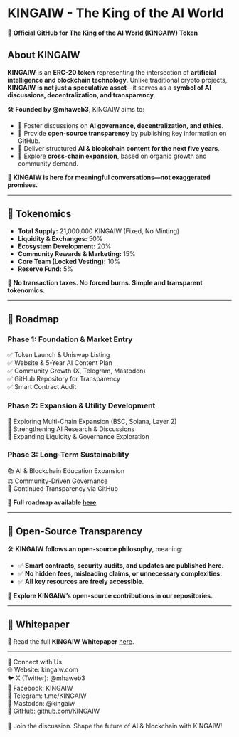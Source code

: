 # KINGAIW - The King of the AI World

🚀 **Official GitHub for The King of the AI World (KINGAIW) Token**  

## **About KINGAIW**
**KINGAIW** is an **ERC-20 token** representing the intersection of **artificial intelligence and blockchain technology**. Unlike traditional crypto projects, **KINGAIW is not just a speculative asset**—it serves as a **symbol of AI discussions, decentralization, and transparency**.

🛠 **Founded by @mhaweb3**, KINGAIW aims to:
- 🔹 Foster discussions on **AI governance, decentralization, and ethics**.
- 🔹 Provide **open-source transparency** by publishing key information on GitHub.
- 🔹 Deliver structured **AI & blockchain content for the next five years**.
- 🔹 Explore **cross-chain expansion**, based on organic growth and community demand.

📌 **KINGAIW is here for meaningful conversations—not exaggerated promises.**

---

## **🚀 Tokenomics**
- **Total Supply:** 21,000,000 KINGAIW (Fixed, No Minting)
- **Liquidity & Exchanges:** 50%
- **Ecosystem Development:** 20%
- **Community Rewards & Marketing:** 15%
- **Core Team (Locked Vesting):** 10%
- **Reserve Fund:** 5%

📌 **No transaction taxes. No forced burns. Simple and transparent tokenomics.**

---

## **📜 Roadmap**
### **Phase 1: Foundation & Market Entry**
✅ Token Launch & Uniswap Listing  
✅ Website & 5-Year AI Content Plan  
✅ Community Growth (X, Telegram, Mastodon)  
✅ GitHub Repository for Transparency  
✅ Smart Contract Audit  

### **Phase 2: Expansion & Utility Development**
🔹 Exploring Multi-Chain Expansion (BSC, Solana, Layer 2)  
🔹 Strengthening AI Research & Discussions  
🔹 Expanding Liquidity & Governance Exploration  

### **Phase 3: Long-Term Sustainability**
📚 AI & Blockchain Education Expansion  
⚖️ Community-Driven Governance  
🔗 Continued Transparency via GitHub  

📌 **Full roadmap available [here](https://kingaiw.com/index.php/roadmap/)**

---

## **🔗 Open-Source Transparency**
🛠 **KINGAIW follows an open-source philosophy**, meaning:
- ✅ **Smart contracts, security audits, and updates are published here.**
- ✅ **No hidden fees, misleading claims, or unnecessary complexities.**
- ✅ **All key resources are freely accessible.**

📌 **Explore KINGAIW’s open-source contributions in our repositories.**

---

## **📜 Whitepaper**
📖 Read the full **KINGAIW Whitepaper** [here](https://kingaiw.com/index.php/whitepaper/).

---

📢 Connect with Us <br>
🌐 Website: kingaiw.com<br>
🐦 X (Twitter): @mhaweb3<br>
📘 Facebook: KINGAIW<br>
📢 Telegram: t.me/KINGAIW<br>
🐘 Mastodon: @kingaiw<br>
📂 GitHub: github.com/KINGAIW<br>
<br>
🚀 Join the discussion. Shape the future of AI & blockchain with KINGAIW!

